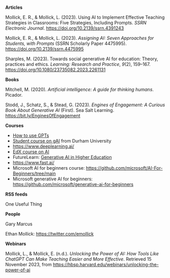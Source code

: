 **Articles**

Mollick, E. R., & Mollick, L. (2023). Using AI to Implement Effective Teaching Strategies in Classrooms: Five Strategies, Including Prompts. _SSRN Electronic Journal_. https://doi.org/10.2139/ssrn.4391243

Mollick, E. R., & Mollick, L. (2023). _Assigning AI: Seven Approaches for Students, with Prompts_ (SSRN Scholarly Paper 4475995). https://doi.org/10.2139/ssrn.4475995

Sharples, M. (2023). Towards social generative AI for education: Theory, practices and ethics. _Learning: Research and Practice_, _9_(2), 159–167. https://doi.org/10.1080/23735082.2023.2261131

**Books**

Mitchell, M. (2020). _Artificial intelligence: A guide for thinking humans_. Picador.

Stodd, J., Schatz, S., & Stead, G. (2023). _Engines of Engagement: A Curious Book About Generative AI_ (First). Sea Salt Learning. https://bit.ly/EnginesOfEngagement

**Courses**
- [How to use GPTs](https://nationalcentreforai.jiscinvolve.org/wp/2023/11/30/gpts-how-to-guide/)
- [Student course on gAI](https://dcad.awh.durham.ac.uk/generativeai/#/) from Durham University
- https://www.deeplearning.ai/
- [EdX course on AI](https://learning.edx.org/course/course-v1:StellenboschX+AI.HE.4+3T2023/home)
- FutureLearn: [Generative AI in Higher Education](https://www.futurelearn.com/courses/generative-ai-in-higher-education/1)
- https://www.fast.ai/
- Microsoft AI for beginners course: https://github.com/microsoft/AI-For-Beginners/tree/main
- Microsoft generative AI for beginners: https://github.com/microsoft/generative-ai-for-beginners

**RSS feeds**

One Useful Thing

**People**

Gary Marcus

Ethan Mollick: https://twitter.com/emollick



**Webinars**

Mollick, L., & Mollick, E. (n.d.). _Unlocking the Power of AI: How Tools Like ChatGPT Can Make Teaching Easier and More Effective_. Retrieved 15 November 2023, from https://hbsp.harvard.edu/webinars/unlocking-the-power-of-ai

